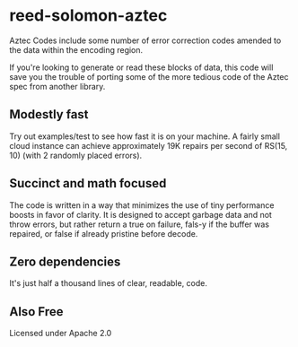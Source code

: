 # reed-solomon-aztec

Aztec Codes include some number of error correction codes amended to the data within the encoding region.

If you're looking to generate or read these blocks of data, this code will save you the trouble of porting some of the more tedious code of the Aztec spec from another library.

## Modestly fast

Try out examples/test to see how fast it is on your machine. A fairly small cloud instance can achieve approximately 19K repairs per second of RS(15, 10) (with 2 randomly placed errors).

## Succinct and math focused

The code is written in a way that minimizes the use of tiny performance boosts in favor of clarity. It is designed to accept garbage data and not throw errors, but rather return a true on failure, fals-y if the buffer was repaired, or false if already pristine before decode.

## Zero dependencies

It's just half a thousand lines of clear, readable, code.

## Also Free

Licensed under Apache 2.0

